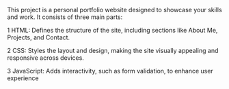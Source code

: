 
This project is a personal portfolio website designed to showcase your skills and work. It consists of three main parts:

  1 HTML: Defines the structure of the site, including sections like About Me, Projects, and Contact.

  2 CSS: Styles the layout and design, making the site visually appealing and responsive across devices.

  3 JavaScript: Adds interactivity, such as form validation, to enhance user experience
